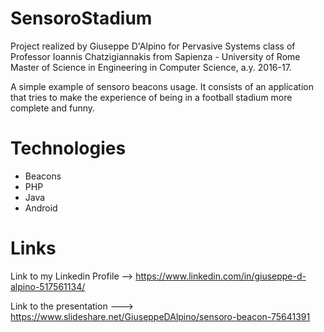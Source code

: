 # SensoroStadium

Project realized by Giuseppe D'Alpino for Pervasive Systems class of Professor Ioannis Chatzigiannakis from Sapienza - University of Rome Master of Science in Engineering in Computer Science, a.y. 2016-17.

A simple example of sensoro beacons usage. It consists of an application that tries to make the experience of being in a football stadium more complete and funny.

# Technologies

- Beacons
- PHP
- Java
- Android


# Links

Link to my Linkedin Profile --> https://www.linkedin.com/in/giuseppe-d-alpino-517561134/

Link to the presentation ---> https://www.slideshare.net/GiuseppeDAlpino/sensoro-beacon-75641391


